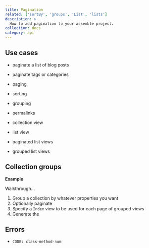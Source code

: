 ```yaml
---
title: Pagination
related: ['sortBy', 'groups', 'List', 'lists']
description: > 
  How to add pagination to your assemble project.
collection: docs
category: api
---
```


## Use cases

- paginate a list of blog posts
- paginate tags or categories


- paging
- sorting
- grouping
- permalinks


- collection view
- list view
- paginated list views
- grouped list views


## Collection groups

**Example**

Walkthrough...

1. Group a collection by whatever properties you want
2. Optionally paginate
2. Specify a `Index` view to be used for each page of grouped views
3. Generate the


## Errors

- `CODE: class-method-num`